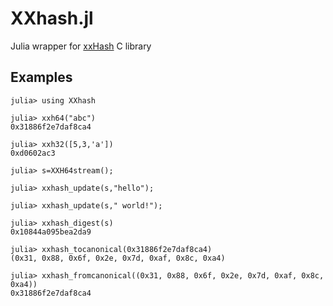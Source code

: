 # XXhash.jl
Julia wrapper for [xxHash](https://github.com/Cyan4973/xxHash) C library

## Examples
```julia-repl
julia> using XXhash

julia> xxh64("abc")
0x31886f2e7daf8ca4

julia> xxh32([5,3,'a'])
0xd0602ac3

julia> s=XXH64stream();

julia> xxhash_update(s,"hello");

julia> xxhash_update(s," world!");

julia> xxhash_digest(s)
0x10844a095bea2da9

julia> xxhash_tocanonical(0x31886f2e7daf8ca4)
(0x31, 0x88, 0x6f, 0x2e, 0x7d, 0xaf, 0x8c, 0xa4)

julia> xxhash_fromcanonical((0x31, 0x88, 0x6f, 0x2e, 0x7d, 0xaf, 0x8c, 0xa4))
0x31886f2e7daf8ca4
```
